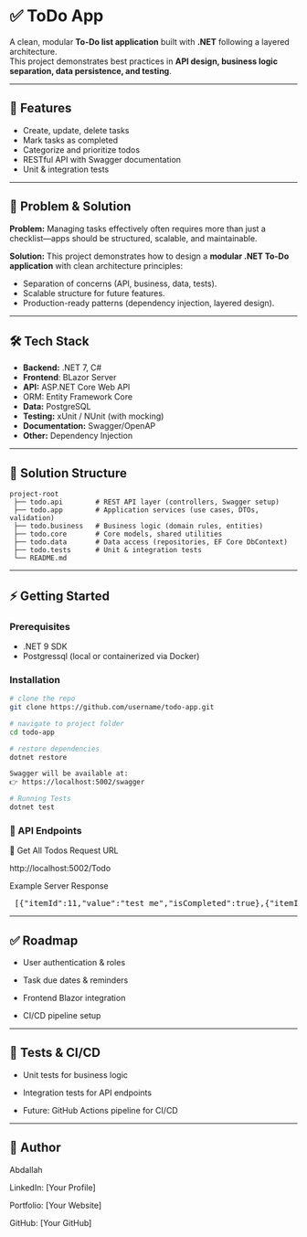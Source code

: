# ✅ ToDo App  

A clean, modular **To-Do list application** built with **.NET** following a layered architecture.  
This project demonstrates best practices in **API design, business logic separation, data persistence, and testing**.  

---

## 🚀 Features  
- Create, update, delete tasks  
- Mark tasks as completed  
- Categorize and prioritize todos  
- RESTful API with Swagger documentation  
- Unit & integration tests  

---

## 🎯 Problem & Solution  
**Problem:** Managing tasks effectively often requires more than just a checklist—apps should be structured, scalable, and maintainable.  

**Solution:** This project demonstrates how to design a **modular .NET To-Do application** with clean architecture principles:  
- Separation of concerns (API, business, data, tests).  
- Scalable structure for future features.  
- Production-ready patterns (dependency injection, layered design).  

---

## 🛠️ Tech Stack  
- **Backend:** .NET 7, C#
- **Frontend**: BLazor Server
- **API:** ASP.NET Core Web API
- ORM: Entity Framework Core  
- **Data:** PostgreSQL
- **Testing:** xUnit / NUnit (with mocking)
- **Documentation:** Swagger/OpenAP
- **Other:** Dependency Injection  

---

## 📂 Solution Structure 
```plaintext
project-root
 ├── todo.api        # REST API layer (controllers, Swagger setup)
 ├── todo.app        # Application services (use cases, DTOs, validation)
 ├── todo.business   # Business logic (domain rules, entities)
 ├── todo.core       # Core models, shared utilities
 ├── todo.data       # Data access (repositories, EF Core DbContext)
 ├── todo.tests      # Unit & integration tests
 └── README.md

```

---

## ⚡ Getting Started  

### Prerequisites  
- .NET 9 SDK  
- Postgressql (local or containerized via Docker)  

### Installation  
```bash
# clone the repo
git clone https://github.com/username/todo-app.git

# navigate to project folder
cd todo-app

# restore dependencies
dotnet restore

Swagger will be available at:
👉 https://localhost:5002/swagger

# Running Tests
dotnet test

```
### 📡 API Endpoints

🔹 Get All Todos
Request URL

http://localhost:5002/Todo

Example Server Response

<pre> [{"itemId":11,"value":"test me","isCompleted":true},{"itemId":12,"value":"hello","isCompleted":true},{"itemId":13,"value":"string","isCompleted":true},{"itemId":14,"value":"string","isCompleted":true},{"itemId":15,"value":"string","isCompleted":true},{"itemId":16,"value":"string","isCompleted":true},{"itemId":17,"value":"string","isCompleted":true},{"itemId":18,"value":"string","isCompleted":true},{"itemId":19,"value":"string","isCompleted":true},{"itemId":20,"value":"string","isCompleted":true},{"itemId":21,"value":"string","isCompleted":true},{"itemId":22,"value":"string","isCompleted":true},{"itemId":23,"value":"string","isCompleted":true}] </pre>

---
## ✅ Roadmap

- User authentication & roles

- Task due dates & reminders

- Frontend Blazor integration

- CI/CD pipeline setup
---

## 🧪 Tests & CI/CD

- Unit tests for business logic

- Integration tests for API endpoints
- Future: GitHub Actions pipeline for CI/CD

---

## 👤 Author

Abdallah

LinkedIn: [Your Profile]

Portfolio: [Your Website]

GitHub: [Your GitHub]

